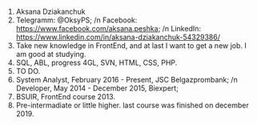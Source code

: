 1. Aksana Dziakanchuk
2. Telegramm: @OksyPS; /n
   Facebook: https://www.facebook.com/aksana.peshka; /n
   LinkedIn: https://www.linkedin.com/in/aksana-dziakanchuk-54329386/
3. Take new knowledge in FrontEnd, and at last I want to get a new job. I am good at studying.
4. SQL, ABL, progress 4GL, SVN, HTML, CSS, PHP.
5. TO DO.
6. System Analyst, February 2016 - Present, JSC Belgazprombank; /n
   Developer, May 2014 - December 2015, Biexpert;
7. BSUIR, FrontEnd course 2013.
8. Pre-intermadiate or little higher. last course was finished on december 2019.